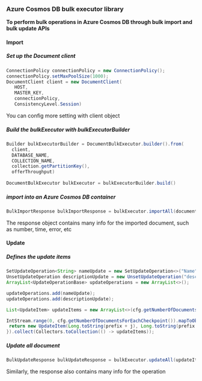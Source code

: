 ### Azure Cosmos DB bulk executor library

**To perform bulk operations in Azure Cosmos DB through bulk import and bulk update APIs**

#### Import

##### Set up the Document client

```java
ConnectionPolicy connectionPolicy = new ConnectionPolicy();
connectionPolicy.setMaxPoolSize(1000);
DocumentClient client = new DocumentClient(
   HOST,
   MASTER_KEY, 
   connectionPolicy,
   ConsistencyLevel.Session)
```

You can config more setting with client object

##### Build the bulkExecutor with bulkExecutorBuilder

```java
Builder bulkExecutorBuilder = DocumentBulkExecutor.builder().from(
  client,
  DATABASE_NAME,
  COLLECTION_NAME,
  collection.getPartitionKey(),
  offerThroughput)
  
DocumentBulkExecutor bulkExecutor = bulkExecutorBuilder.build()
```

##### import into an Azure Cosmos DB container

```java
BulkImportResponse bulkImportResponse = bulkExecutor.importAll(documents, false, true, null);
```

The response object contains many info for the imported document, such as number, time, error, etc

#### Update

##### Defines the update items

```java
SetUpdateOperation<String> nameUpdate = new SetUpdateOperation<>("Name","UpdatedDocValue");
UnsetUpdateOperation descriptionUpdate = new UnsetUpdateOperation("description");
ArrayList<UpdateOperationBase> updateOperations = new ArrayList<>();

updateOperations.add(nameUpdate);
updateOperations.add(descriptionUpdate);

List<UpdateItem> updateItems = new ArrayList<>(cfg.getNumberOfDocumentsForEachCheckpoint());

IntStream.range(0, cfg.getNumberOfDocumentsForEachCheckpoint()).mapToObj(j -> {
 return new UpdateItem(Long.toString(prefix + j), Long.toString(prefix + j), updateOperations);
}).collect(Collectors.toCollection(() -> updateItems));
```

##### Update all document

```java
BulkUpdateResponse bulkUpdateResponse = bulkExecutor.updateAll(updateItems, null)
```

Similarly, the response also contains many info for the operation

